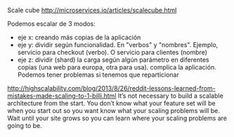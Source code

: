 Scale cube
http://microservices.io/articles/scalecube.html

Podemos escalar de 3 modos:
 - eje x: creando más copias de la aplicación
 - eje y: dividir según funcionalidad. En "verbos" y "nombres". Ejemplo, servicio para checkout (verbo). O servicio para clientes (nombre)
 - eje z: dividir (shard) la carga según algún parámetro en diferentes copias (una web para europa, otra para usa).
          complica la aplicación. Podemos tener problemas si tenemos que reparticionar




http://highscalability.com/blog/2013/8/26/reddit-lessons-learned-from-mistakes-made-scaling-to-1-billi.html
It’s not necessary to build a scalable architecture from the start. You don’t know what your feature set will be when you start out so you want know what your scaling problems will be. Wait until your site grows so you can learn where your scaling problems are going to be.
